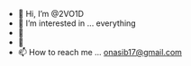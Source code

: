- 👋 Hi, I’m @2VO1D
- 👀 I’m interested in ... everything 
- 🌱 
- 💞️ 
- 📫 How to reach me ... onasib17@gmail.com

<!---
2VO1D/2VO1D is a ✨ special ✨ repository because its `README.md` (this file) appears on your GitHub profile.
You can click the Preview link to take a look at your changes.
--->
